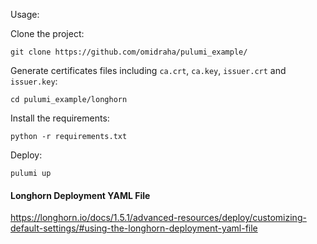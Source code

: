 
Usage:

Clone the project:

    git clone https://github.com/omidraha/pulumi_example/

Generate certificates files including `ca.crt`, `ca.key`, `issuer.crt` and `issuer.key`:

    cd pulumi_example/longhorn

Install the requirements: 

    python -r requirements.txt

Deploy:

    pulumi up 


#### Longhorn Deployment YAML File

https://longhorn.io/docs/1.5.1/advanced-resources/deploy/customizing-default-settings/#using-the-longhorn-deployment-yaml-file
